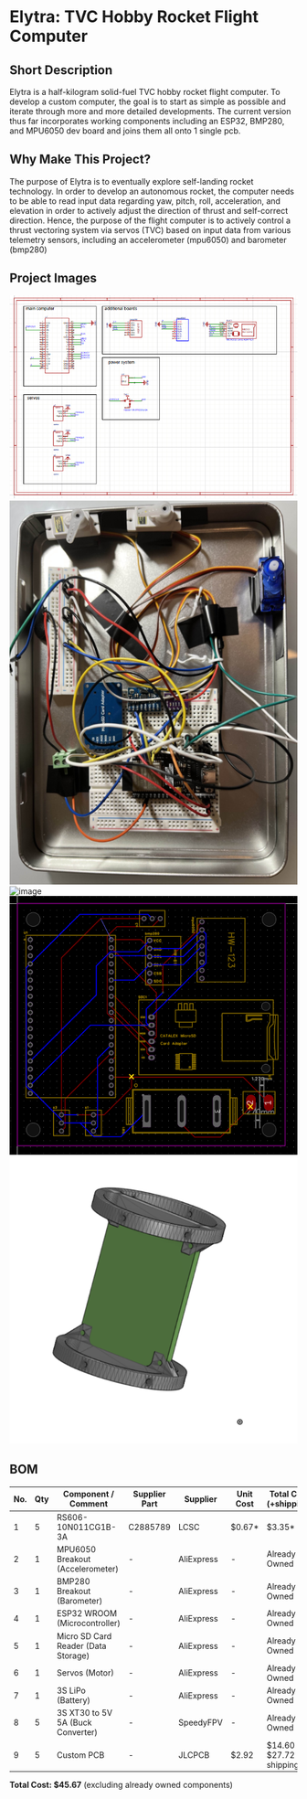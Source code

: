 # Elytra: TVC Hobby Rocket Flight Computer

## Short Description

Elytra is a half-kilogram solid-fuel TVC hobby rocket flight computer. To develop a custom computer, the goal is to start as simple as possible and iterate through more and more detailed developments. The current version thus far incorporates working components including an ESP32, BMP280, and MPU6050 dev board and joins them all onto 1 single pcb.

## Why Make This Project?

The purpose of Elytra is to eventually explore self-landing rocket technology. In order to develop an autonomous rocket, the computer needs to be able to read input data regarding yaw, pitch, roll, acceleration, and elevation in order to actively adjust the direction of thrust and self-correct direction. Hence, the purpose of the flight computer is to actively control a thrust vectoring system via servos (TVC) based on input data from various telemetry sensors, including an accelerometer (mpu6050) and barometer (bmp280)

## Project Images

![cad_image](/assets/sch_rocket.png)
![cad_image](/assets/livecomputer.png)
![image](/assets/3dpcb1.png)
![image](/assets/wiredpcb.png)
![image](/assets/cad4.png)



## BOM

| No. | Qty | Component / Comment                  | Supplier Part | Supplier   | Unit Cost | Total Cost (+shipping) | Link |
|-----|-----|--------------------------------------|----------------|------------|-----------|-------------------------|------|
| 1   | 5   | RS606-10N011CG1B-3A                  | C2885789       | LCSC       | $0.67*    | $3.35*                  | [JLCPCB](https://jlcpcb.com/partdetail/HCTL-RS606101N011CRB/C2885788) |
| 2   | 1   | MPU6050 Breakout (Accelerometer)     | -              | AliExpress | -         | Already Owned           | -    |
| 3   | 1   | BMP280 Breakout (Barometer)          | -              | AliExpress | -         | Already Owned           | -    |
| 4   | 1   | ESP32 WROOM (Microcontroller)        | -              | AliExpress | -         | Already Owned           | -    |
| 5   | 1   | Micro SD Card Reader (Data Storage)  | -              | AliExpress | -         | Already Owned           | -    |
| 6   | 1   | Servos (Motor)                       | -              | AliExpress | -         | Already Owned           | -    |
| 7   | 1   | 3S LiPo (Battery)                    | -              | AliExpress | -         | Already Owned           | -    |
| 8   | 5   | 3S XT30 to 5V 5A (Buck Converter)    | -              | SpeedyFPV  | -         | Already Owned           | -    |
| 9   | 5   | Custom PCB                           | -              | JLCPCB     | $2.92     | $14.60 + $27.72 shipping| -    |

**Total Cost: $45.67** (excluding already owned components)
